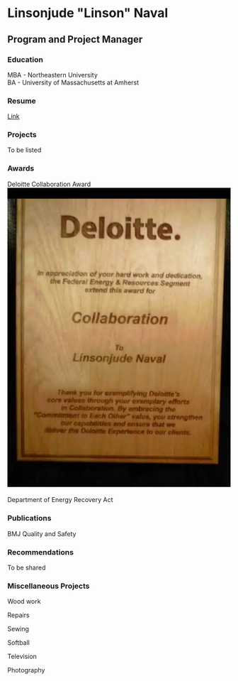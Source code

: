 # Linsonjude "Linson" Naval

## Program and Project Manager

### Education
MBA - Northeastern University<br>
BA - University of Massachusetts at Amherst

### Resume
<a href="Linsonjude Naval Resume 2025.pdf">Link</a>

### Projects
To be listed

### Awards
Deloitte Collaboration Award<br>
<img src="Screenshot_20250312_152957.jpg" alt="Collaboration Award"><br><br>
Department of Energy Recovery Act

### Publications
BMJ Quality and Safety

### Recommendations
To be shared

### Miscellaneous Projects

Wood work

Repairs

Sewing

Softball

Television

Photography

